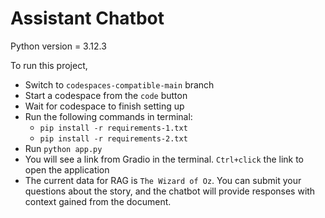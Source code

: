 # Assistant Chatbot
Python version = 3.12.3

To run this project, 
- Switch to `codespaces-compatible-main` branch 
- Start a codespace from the `code` button
- Wait for codespace to finish setting up
- Run the following commands in terminal:
    - `pip install -r requirements-1.txt`
    - `pip install -r requirements-2.txt`
- Run `python app.py` 
- You will see a link from Gradio in the terminal. `Ctrl+click` the link to open the application
- The current data for RAG is `The Wizard of Oz`. You can submit your questions about the story, and the chatbot will provide responses with context gained from the document.


